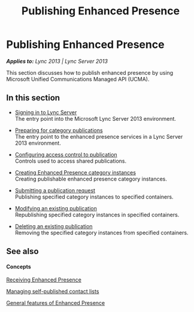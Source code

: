 ﻿---
title: Publishing Enhanced Presence
TOCTitle: Publishing Enhanced Presence
ms:assetid: 6e8bde81-e27f-48e7-8a8f-1dcc83480d6e
ms:mtpsurl: https://msdn.microsoft.com/en-us/library/Dn454646(v=office.15)
ms:contentKeyID: 57093178
ms.date: 07/24/2014
mtps_version: v=office.15
---

# Publishing Enhanced Presence


_**Applies to:** Lync 2013 | Lync Server 2013_

This section discusses how to publish enhanced presence by using Microsoft Unified Communications Managed API (UCMA).

## In this section

  - [Signing in to Lync Server](signing-in-to-lync-server.md)  
    The entry point into the Microsoft Lync Server 2013 environment.

  - [Preparing for category publications](preparing-for-category-publications.md)  
    The entry point to the enhanced presence services in a Lync Server 2013 environment.

  - [Configuring access control to publication](configuring-access-control-to-publication.md)  
    Controls used to access shared publications.

  - [Creating Enhanced Presence category instances](creating-enhanced-presence-category-instances.md)  
    Creating publishable enhanced presence category instances.

  - [Submitting a publication request](submitting-a-publication-request.md)  
    Publishing specified category instances to specified containers.

  - [Modifying an existing publication](modifying-an-existing-publication.md)  
    Republishing specified category instances in specified containers.

  - [Deleting an existing publication](deleting-an-existing-publication.md)  
    Removing the specified category instances from specified containers.

## See also

#### Concepts

[Receiving Enhanced Presence](receiving-enhanced-presence.md)

[Managing self-published contact lists](managing-self-published-contact-lists.md)

[General features of Enhanced Presence](general-features-of-enhanced-presence.md)

